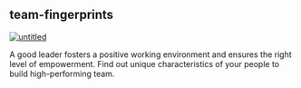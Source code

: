 ## team-fingerprints

[![untitled](https://teamfingerprints.selleo.com/fingerprints.logo.png)](https://teamfingerprints.selleo.com/)

A good leader fosters a positive working environment and ensures the right level of empowerment. Find out unique characteristics of your people to build high-performing team.
